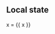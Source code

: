<script setup>
const x = $ref(10);
</script>

## Local state

<f-slider v-model="x" />

<f-math>x = {{ x }}</f-math>
